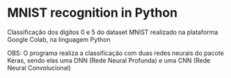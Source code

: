 
# MNIST recognition in Python


Classificaçâo dos digitos 0 e 5 do dataset MNIST realizado na plataforma Google Colab, na linguagem Python


OBS: O programa realiza a classificação com duas redes neurais do pacote Keras,
sendo elas uma DNN (Rede Neural Profunda) e uma CNN (Rede Neural Convolucional)



